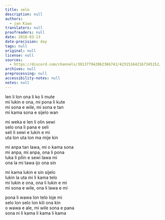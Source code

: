 ```yaml
---
title: selo
description: null
authors:
  - jan Kiwa
translators: null
proofreaders: null
date: 2018-03-13
date-precision: day
tags: null
original: null
license: null
sources:
  - https://discord.com/channels/301377942062366741/423151642167345152/423154399121244170
archives: null
preprocessing: null
accessibility-notes: null
notes: null
---
```


len li lon ona li ko li mute  \
mi lukin e ona, mi pona li kute  \
mi sona e wile, mi sona e tan  \
mi kama sona e sijelo wan

mi weka e len li olin sewi  \
selo ona li pana e seli  \
seli li sewi e lukin e mi  \
uta lon uta lon ma mije kin

mi anpa tan lawa, mi o kama sona  \
mi anpa, mi anpa, ona li pona  \
luka li pilin e sewi lawa mi  \
ona la mi tawa ijo ona sin

mi kama lukin e sin sijelo  \
lukin la uta mi li kama telo  \
mi lukin e ona, ona li lukin e mi  \
mi sona e wile, ona li lawa e mi

pona li wawa lon telo loje mi  \
selo lon selo lon kili ona kin  \
o wawa e ale, mi wile sona e pana  \
sona ni li kama li kama li kama
